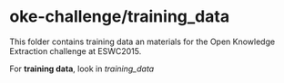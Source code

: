 oke-challenge/training_data
=========

This folder contains training data  an materials for the Open Knowledge Extraction challenge at ESWC2015.

For **training data**, look in *training_data*

